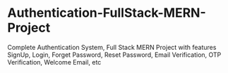 # Authentication-FullStack-MERN-Project
Complete Authentication System, Full Stack MERN Project with features SignUp, Login, Forget Password, Reset Password, Email Verification, OTP Verification, Welcome Email, etc
